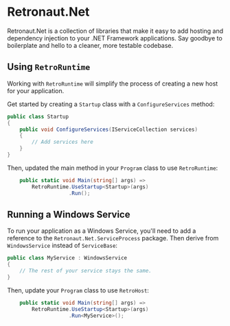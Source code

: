 # Retronaut.Net

Retronaut.Net is a collection of libraries that make it easy to add hosting and dependency injection to your .NET Framework applications. Say goodbye to boilerplate and hello to a cleaner, more testable codebase.

## Using `RetroRuntime`

Working with `RetroRuntime` will simplify the process of creating a new host for your application.

Get started by creating a `Startup` class with a `ConfigureServices` method:

```csharp
public class Startup
{
    public void ConfigureServices(IServiceCollection services)
    {
        // Add services here
    }
}
```

Then, updated the main method in your `Program` class to use `RetroRuntime`:

```csharp
    public static void Main(string[] args) =>
        RetroRuntime.UseStartup<Startup>(args)
                    .Run();
```

## Running a Windows Service

To run your application as a Windows Service, you'll need to add a reference to the `Retronaut.Net.ServiceProcess` package. Then derive from `WindowsService` instead of `ServiceBase`:

```csharp
public class MyService : WindowsService
{
    // The rest of your service stays the same.
}
```

Then, update your `Program` class to use `RetroHost`:

```csharp
    public static void Main(string[] args) =>
        RetroRuntime.UseStartup<Startup>(args)
                    .Run<MyService>();
```

